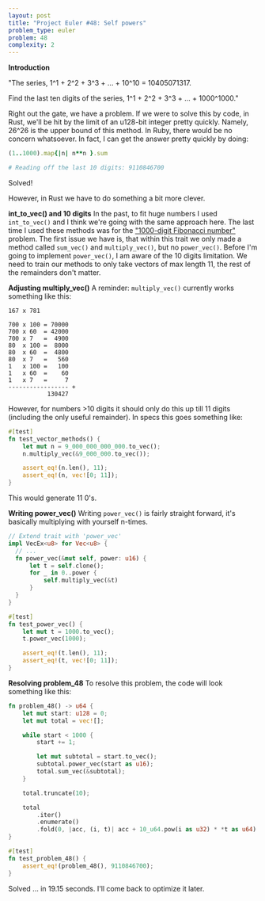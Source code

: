 ```yaml
---
layout: post
title: "Project Euler #48: Self powers"
problem_type: euler
problem: 48
complexity: 2
---
```


**Introduction**

"The series, 1^1 + 2^2 + 3^3 + ... + 10^10 = 10405071317.

Find the last ten digits of the series, 1^1 + 2^2 + 3^3 + ... + 1000^1000."

Right out the gate, we have a problem. If we were to solve this by code, in Rust, we'll be hit by the limit of an u128-bit integer pretty quickly. Namely, 26^26 is the upper bound of this method. In Ruby, there would be no concern whatsoever. In fact, I can get the answer pretty quickly by doing:

```ruby
(1..1000).map{|n| n**n }.sum

# Reading off the last 10 digits: 9110846700
```

Solved!

However, in Rust we have to do something a bit more clever.

**int_to_vec() and 10 digits**
In the past, to fit huge numbers I used `int_to_vec()` and I think we're going with the same approach here. The last time I used these methods was for the ["1000-digit Fibonacci number"](/2021/10/31/project-euler-25-1000-digit-fibonacci-number.html) problem. The first issue we have is, that within this trait we only made a method called `sum_vec()` and `multiply_vec()`, but no `power_vec()`. Before I'm going to implement `power_vec()`, I am aware of the 10 digits limitation. We need to train our methods to only take vectors of max length 11, the rest of the remainders don't matter.

**Adjusting multiply_vec()**
A reminder: `multiply_vec()` currently works something like this:

```
167 x 781

700 x 100 = 70000
700 x 60  = 42000
700 x 7   =  4900
80  x 100 =  8000
80  x 60  =  4800
80  x 7   =   560
1   x 100 =   100
1   x 60  =    60
1   x 7   =     7
----------------- +
           130427
```

However, for numbers >10 digits it should only do this up till 11 digits (including the only useful remainder). In specs this goes something like:

```rust
#[test]
fn test_vector_methods() {
    let mut n = 9_000_000_000_000.to_vec();
    n.multiply_vec(&9_000_000.to_vec());

    assert_eq!(n.len(), 11);
    assert_eq!(n, vec![0; 11]);
}
```

This would generate 11 0's.

**Writing power_vec()**
Writing `power_vec()` is fairly straight forward, it's basically multiplying with yourself n-times.

```rust
// Extend trait with 'power_vec'
impl VecEx<u8> for Vec<u8> {
  // ...
  fn power_vec(&mut self, power: u16) {
      let t = self.clone();
      for _ in 0..power {
          self.multiply_vec(&t)
      }
  }
}

#[test]
fn test_power_vec() {
    let mut t = 1000.to_vec();
    t.power_vec(1000);

    assert_eq!(t.len(), 11);
    assert_eq!(t, vec![0; 11]);
}
```

**Resolving problem_48**
To resolve this problem, the code will look something like this:

```rust
fn problem_48() -> u64 {
    let mut start: u128 = 0;
    let mut total = vec![];

    while start < 1000 {
        start += 1;

        let mut subtotal = start.to_vec();
        subtotal.power_vec(start as u16);
        total.sum_vec(&subtotal);
    }

    total.truncate(10);

    total
        .iter()
        .enumerate()
        .fold(0, |acc, (i, t)| acc + 10_u64.pow(i as u32) * *t as u64)
}

#[test]
fn test_problem_48() {
    assert_eq!(problem_48(), 9110846700);
}
```

Solved ... in 19.15 seconds. I'll come back to optimize it later.
